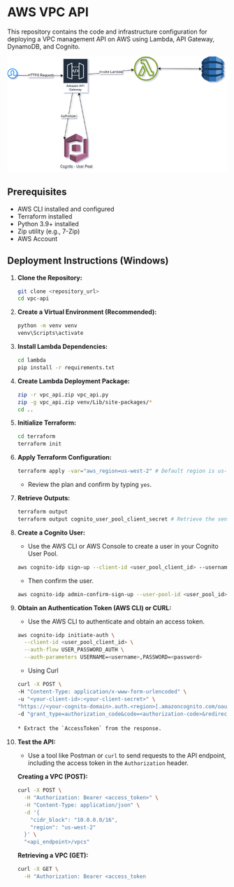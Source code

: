 # AWS VPC API

This repository contains the code and infrastructure configuration for deploying a VPC management API on AWS using Lambda, API Gateway, DynamoDB, and Cognito.

![AWS VPC API Architecture](docs/images/architecture.png)

## Prerequisites

- AWS CLI installed and configured
- Terraform installed
- Python 3.9+ installed
- Zip utility (e.g., 7-Zip)
- AWS Account

## Deployment Instructions (Windows)

1.  **Clone the Repository:**

    ```bash
    git clone <repository_url>
    cd vpc-api
    ```

2.  **Create a Virtual Environment (Recommended):**

    ```bash
    python -m venv venv
    venv\Scripts\activate
    ```

3.  **Install Lambda Dependencies:**

    ```bash
    cd lambda
    pip install -r requirements.txt
    ```

4.  **Create Lambda Deployment Package:**

    ```bash
    zip -r vpc_api.zip vpc_api.py
    zip -g vpc_api.zip venv/Lib/site-packages/*
    cd ..
    ```

5.  **Initialize Terraform:**

    ```bash
    cd terraform
    terraform init
    ```

6.  **Apply Terraform Configuration:**

    ```bash
    terraform apply -var="aws_region=us-west-2" # Default region is us-west-2
    ```

    * Review the plan and confirm by typing `yes`.

7.  **Retrieve Outputs:**

    ```bash
    terraform output
    terraform output cognito_user_pool_client_secret # Retrieve the sensitive client secret
    ```

8.  **Create a Cognito User:**

    * Use the AWS CLI or AWS Console to create a user in your Cognito User Pool.

    ```bash
    aws cognito-idp sign-up --client-id <user_pool_client_id> --username <username> --password <password> --user-attributes Name=email,Value=<email>
    ```

    * Then confirm the user.

    ```bash
    aws cognito-idp admin-confirm-sign-up --user-pool-id <user_pool_id> --username <username>
    ```

9.  **Obtain an Authentication Token (AWS CLI) or CURL:**

    * Use the AWS CLI to authenticate and obtain an access token.

    ```bash
    aws cognito-idp initiate-auth \
      --client-id <user_pool_client_id> \
      --auth-flow USER_PASSWORD_AUTH \
      --auth-parameters USERNAME=<username>,PASSWORD=<password>
    ```
    * Using Curl
    ```bash
    curl -X POST \
    -H "Content-Type: application/x-www-form-urlencoded" \
    -u "<your-client-id>:<your-client-secret>" \
    "https://<your-cognito-domain>.auth.<region>[.amazoncognito.com/oauth2/token](https://www.google.com/search?q=https://.amazoncognito.com/oauth2/token)" \
    -d "grant_type=authorization_code&code=<authorization-code>&redirect_uri=http://localhost:3000"

    * Extract the `AccessToken` from the response.

10. **Test the API:**

    * Use a tool like Postman or `curl` to send requests to the API endpoint, including the access token in the `Authorization` header.

    **Creating a VPC (POST):**

    ```bash
    curl -X POST \
      -H "Authorization: Bearer <access_token>" \
      -H "Content-Type: application/json" \
      -d '{
        "cidr_block": "10.0.0.0/16",
        "region": "us-west-2"
      }' \
      "<api_endpoint>/vpcs"
    ```

    **Retrieving a VPC (GET):**

    ```bash
    curl -X GET \
      -H "Authorization: Bearer <access_token